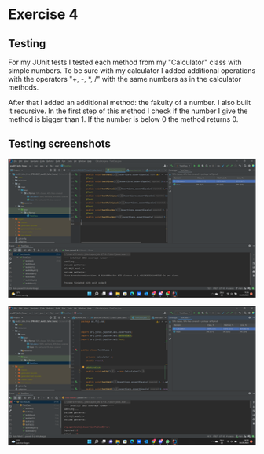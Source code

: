 # Exercise 4

## Testing

For my JUnit tests I tested each
method from my "Calculator" class with simple numbers.
To be sure with my calculator I added additional operations with the operators
"+, -, *, /" with the same numbers as in the calculator methods.

After that I added an additional method: the fakulty of a number. I also built
it recursive. In the first step of this method I check if the number I give
the method is bigger than 1. If the number is below 0 the method returns 0.

## Testing screenshots

![test ex4_1](recourses/ex4_1.png)

![test ex_2](recourses/ex4_2.png)